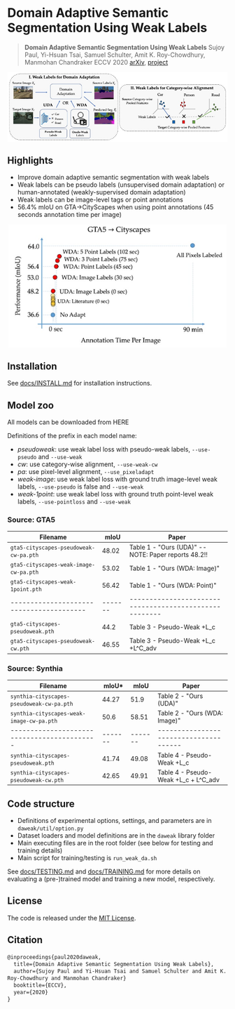 # Domain Adaptive Semantic Segmentation Using Weak Labels

> **Domain Adaptive Semantic Segmentation Using Weak Labels**
> Sujoy Paul, Yi-Hsuan Tsai, Samuel Schulter, Amit K. Roy-Chowdhury, Manmohan Chandraker
> ECCV 2020
> [arXiv](https://arxiv.org/abs/2007.15176), [project](https://www.nec-labs.com/~mas/WeakSegDA/)

<p align="center"><img src='docs/teaser.jpg' align="center" width="640px"></p>


## Highlights

* Improve domain adaptive semantic segmentation with weak labels
* Weak labels can be pseudo labels (unsupervised domain adaptation) or human-annotated (weakly-supervised domain adaptation)
* Weak labels can be image-level tags or point annotations
* 56.4% mIoU on GTA->CityScapes when using point annotations (45 seconds annotation time per image)

<p align="center"><img src='docs/result.jpg' align="center" width="500px"></p>


## Installation

See [docs/INSTALL.md](docs/INSTALL.md) for installation instructions.


## Model zoo

All models can be downloaded from HERE

Definitions of the prefix in each model name:

* *pseudoweak*: use weak label loss with pseudo-weak labels, `--use-pseudo` and `--use-weak`
* *cw*: use category-wise alignment, `--use-weak-cw`
* *pa*: use pixel-level alignment, `--use_pixeladapt`
* *weak-image*: use weak label loss with ground truth image-level weak labels, `--use-pseudo` is false and `--use-weak`
* *weak-1point*: use weak label loss with ground truth point-level weak labels, `--use-pointloss` and `--use-weak`


### Source: GTA5

| Filename                               | mIoU  | Paper                                                |
|----------------------------------------|-------|------------------------------------------------------|
| `gta5-cityscapes-pseudoweak-cw-pa.pth` | 48.02 | Table 1 - "Ours (UDA)" -- NOTE: Paper reports 48.2!! |
| `gta5-cityscapes-weak-image-cw-pa.pth` | 53.02 | Table 1 - "Ours (WDA: Image)"                        |
| `gta5-cityscapes-weak-1point.pth`      | 56.42 | Table 1 - "Ours (WDA: Point)"                        |
|----------------------------------------|-------|------------------------------------------------------|
| `gta5-cityscapes-pseudoweak.pth`       | 44.2  | Table 3 - Pseudo-Weak +L_c                           |
| `gta5-cityscapes-pseudoweak-cw.pth`    | 46.55 | Table 3 - Pseudo-Weak +L_c +L^C_adv                  |


### Source: Synthia

| Filename                                  | mIoU* | mIoU  | Paper                                |
|-------------------------------------------|-------|-------|--------------------------------------|
| `synthia-cityscapes-pseudoweak-cw-pa.pth` | 44.27 | 51.9  | Table 2 - "Ours (UDA)"               |
| `synthia-cityscapes-weak-image-cw-pa.pth` | 50.6  | 58.51 | Table 2 - "Ours (WDA: Image)"        |
|-------------------------------------------|-------|-------|--------------------------------------|
| `synthia-cityscapes-pseudoweak.pth`       | 41.74 | 49.08 | Table 4 - Pseudo-Weak +L_c           |
| `synthia-cityscapes-pseudoweak-cw.pth`    | 42.65 | 49.91 | Table 4 - Pseudo-Weak +L_c + L^C_adv |



## Code structure

* Definitions of experimental options, settings, and parameters are in `daweak/util/option.py`
* Dataset loaders and model definitions are in the `daweak` library folder
* Main executing files are in the root folder (see below for testing and training details)
* Main script for training/testing is `run_weak_da.sh`

See [docs/TESTING.md](docs/TESTING.md) and [docs/TRAINING.md](docs/TRAINING.md) for more details on evaluating a (pre-)trained model and training a new model, respectively.


## License

The code is released under the [MIT License](LICENSE).


## Citation

    @inproceedings{paul2020daweak,
      title={Domain Adaptive Semantic Segmentation Using Weak Labels},
      author={Sujoy Paul and Yi-Hsuan Tsai and Samuel Schulter and Amit K. Roy-Chowdhury and Manmohan Chandraker}
      booktitle={ECCV},
      year={2020}
    }
